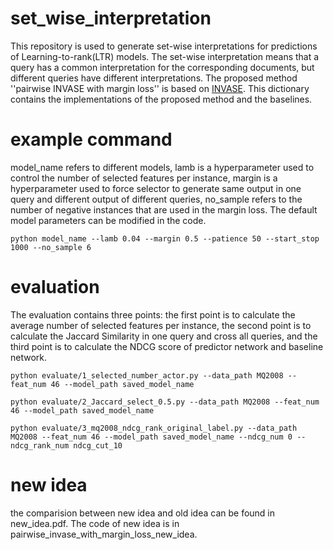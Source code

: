 # set_wise_interpretation

This repository is used to generate set-wise interpretations for predictions of Learning-to-rank(LTR) models. The set-wise interpretation means that a query has a common interpretation for the corresponding documents, but different queries have different interpretations.  The proposed method ''pairwise INVASE with margin loss'' is based on [INVASE](https://github.com/jsyoon0823/INVASE#codebase-for-invase-instance-wise-variable-selection). This dictionary contains the implementations of the proposed method and the baselines.

# example command

model_name refers to different models, lamb is a hyperparameter used to control the number of selected features per instance, margin is a hyperparameter used to force selector to generate same output in one query and different output of different queries, no_sample refers to the number of negative instances that are used in the margin loss. The default model parameters can be modified in the code. 
```
python model_name --lamb 0.04 --margin 0.5 --patience 50 --start_stop 1000 --no_sample 6
```
# evaluation

The evaluation contains three points: the first point is to calculate the average number of selected features per instance, the second point is to calculate the Jaccard Similarity in one query and cross all queries, and the third point is to calculate the NDCG score of predictor network and baseline network.
```
python evaluate/1_selected_number_actor.py --data_path MQ2008 --feat_num 46 --model_path saved_model_name

python evaluate/2_Jaccard_select_0.5.py --data_path MQ2008 --feat_num 46 --model_path saved_model_name

python evaluate/3_mq2008_ndcg_rank_original_label.py --data_path MQ2008 --feat_num 46 --model_path saved_model_name --ndcg_num 0 --ndcg_rank_num ndcg_cut_10
```

# new idea
the comparision between new idea and old idea can be found in new_idea.pdf. The code of new idea is in pairwise_invase_with_margin_loss_new_idea.






